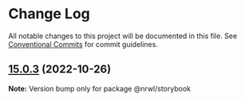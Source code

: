 # Change Log

All notable changes to this project will be documented in this file.
See [Conventional Commits](https://conventionalcommits.org) for commit guidelines.

## [15.0.3](https://github.com/nrwl/nx/compare/15.0.2...15.0.3) (2022-10-26)

**Note:** Version bump only for package @nrwl/storybook

